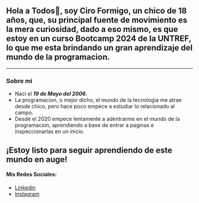 ## Hola a Todos👋, soy Ciro Formigo, un chico de 18 años, que, su principal fuente de movimiento es la mera curiosidad, dado a eso mismo, es que estoy en un curso Bootcamp 2024 de la UNTREF, lo que me esta brindando un gran aprendizaje del mundo de la programacion.
-----------------------------------------------------------
### Sobre mi
- Naci el ***19 de Mayo del 2006***.
- La programacion, o mejor dicho, el mundo de la tecnologia me atrae desde chico, pero hace poco empece a estudiar lo relacionado al campo.
- Desde el 2020 empece lentamente a adentrarme en el mundo de la programacion, aprendiendo a base de entrar a paginas e inspeccionarlas en un inicio.

¡Estoy listo para seguir aprendiendo de este mundo en auge!
-----------------------------------------------------------
#### Mis Redes Sociales:
- [Linkedin](www.linkedin.com/in/ciro-ariel-formigo-etchebehere)
- [Instagram](https://www.instagram.com/ciroformigo)

<!--
**CiroFormigo/CiroFormigo** is a ✨ _special_ ✨ repository because its `README.md` (this file) appears on your GitHub profile.

Here are some ideas to get you started:

- 🔭 I’m currently working on ...
- 🌱 I’m currently learning ...
- 👯 I’m looking to collaborate on ...
- 🤔 I’m looking for help with ...
- 💬 Ask me about ...
- 📫 How to reach me: ...
- 😄 Pronouns: ...
- ⚡ Fun fact: ...
-->
